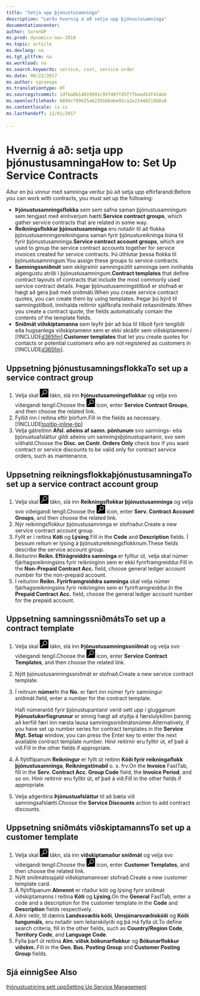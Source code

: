 ```yaml
---
title: "Setja upp þjónustusamninga"
description: "Lærðu hvernig á að setja upp þjónustusamninga"
documentationcenter: 
author: SorenGP
ms.prod: dynamics-nav-2018
ms.topic: article
ms.devlang: na
ms.tgt_pltfrm: na
ms.workload: na
ms.search.keywords: service, cost, service order
ms.date: 08/22/2017
ms.author: sgroespe
ms.translationtype: HT
ms.sourcegitcommit: 1dfba8b14019991c95f40ffd5f7fbaed5df414eb
ms.openlocfilehash: 6894cf89625a62291b8abe93ca2e23440218b8a8
ms.contentlocale: is-is
ms.lasthandoff: 12/01/2017

---
```


# <a name="how-to-set-up-service-contracts"></a><span data-ttu-id="71207-103">Hvernig á að: setja upp þjónustusamninga</span><span class="sxs-lookup"><span data-stu-id="71207-103">How to: Set Up Service Contracts</span></span>
<span data-ttu-id="71207-104">Áður en þú vinnur með samninga verður þú að setja upp eftirfarandi:</span><span class="sxs-lookup"><span data-stu-id="71207-104">Before you can work with contracts, you must set up the following:</span></span> 

* <span data-ttu-id="71207-105">**Þjónustusamningsflokka** sem sem safna saman þjónustusamningum sem tengjast með einhverjum hætti.</span><span class="sxs-lookup"><span data-stu-id="71207-105">**Service contract groups**, which gather service contracts that are related in some way.</span></span>
* <span data-ttu-id="71207-106">**Reikningsflokkar þjónustusamninga** eru notaðir til að flokka þjónustusamningsreikningana saman fyrir þjónustureikninga búna til fyrir þjónustusamninga.</span><span class="sxs-lookup"><span data-stu-id="71207-106">**Service contract account groups**, which are used to group the service contract accounts together for service invoices created for service contracts.</span></span> <span data-ttu-id="71207-107">Þú úthlutar þessa flokka til þjónustusamningum.</span><span class="sxs-lookup"><span data-stu-id="71207-107">You assign these groups to service contracts.</span></span>  
* <span data-ttu-id="71207-108">**Samningssniðmát** sem skilgreinir samningsútlit samninga sem innihalda algengustu atriði í þjónustusamningum.</span><span class="sxs-lookup"><span data-stu-id="71207-108">**Contract templates** that define contract layouts of contracts that include the most commonly used service contract details.</span></span> <span data-ttu-id="71207-109">Þegar þjónustusamningstilboð er stofnað er hægt að gera það með sniðmáti.</span><span class="sxs-lookup"><span data-stu-id="71207-109">When you create service contract quotes, you can create them by using templates.</span></span> <span data-ttu-id="71207-110">Þegar þú býrð til samningstilboð, innihalda reitirnir sjálfkrafa innihald reitasniðmáts.</span><span class="sxs-lookup"><span data-stu-id="71207-110">When you create a contract quote, the fields automatically contain the contents of the template fields.</span></span>
* <span data-ttu-id="71207-111">**Sniðmát viðskiptamanna** sem leyfir þér að búa til tilboð fyrir tengiliði eða hugsanlega viðskiptamenn sem er ekki skráðir sem viðskiptamenn í [!INCLUDE[d365fin](includes/d365fin_md.md)].</span><span class="sxs-lookup"><span data-stu-id="71207-111">**Customer templates** that let you create quotes for contacts or potential customers who are not registered as customers in [!INCLUDE[d365fin](includes/d365fin_md.md)].</span></span>  

## <a name="to-set-up-a-service-contract-group"></a><span data-ttu-id="71207-112">Uppsetning þjónustusamningsflokka</span><span class="sxs-lookup"><span data-stu-id="71207-112">To set up a service contract group</span></span>  
1. <span data-ttu-id="71207-113">Velja skal ![Leit að síðu eða skýrslu](media/ui-search/search_small.png "Leit að síðu eða skýrslu táknið") tákn, slá inn **Þjónustusamningsflokkar** og velja svo viðeigandi tengil.</span><span class="sxs-lookup"><span data-stu-id="71207-113">Choose the ![Search for Page or Report](media/ui-search/search_small.png "Search for Page or Report icon") icon, enter **Service Contract Groups**, and then choose the related link.</span></span>  
2. <span data-ttu-id="71207-114">Fyllið inn í reitina eftir þörfum.</span><span class="sxs-lookup"><span data-stu-id="71207-114">Fill in the fields as necessary.</span></span> [!INCLUDE[tooltip-inline-tip](includes/tooltip-inline-tip_md.md)]
3. <span data-ttu-id="71207-115">Velja gátreitinn **Afsl. aðeins af samn. pöntunum** svo samnings- eða þjónustuafsláttur gildi aðeins um samningsþjónustupantanir, svo sem viðhald.</span><span class="sxs-lookup"><span data-stu-id="71207-115">Choose the **Disc. on Contr. Orders Only** check box if you want contract or service discounts to be valid only for contract service orders, such as maintenance.</span></span>  

## <a name="to-set-up-a-service-contract-account-group"></a><span data-ttu-id="71207-116">Uppsetning reikningsflokkaþjónustusamninga</span><span class="sxs-lookup"><span data-stu-id="71207-116">To set up a service contract account group</span></span>  
1. <span data-ttu-id="71207-117">Velja skal ![Leit að síðu eða skýrslu](media/ui-search/search_small.png "Leit að síðu eða skýrslu táknið") tákn, slá inn **Reikningsflokkar þjónustusamninga** og velja svo viðeigandi tengil.</span><span class="sxs-lookup"><span data-stu-id="71207-117">Choose the ![Search for Page or Report](media/ui-search/search_small.png "Search for Page or Report icon") icon, enter **Serv. Contract Account Groups**, and then choose the related link.</span></span>  
2. <span data-ttu-id="71207-118">Nýr reikningsflokkur þjónustusamninga er stofnaður.</span><span class="sxs-lookup"><span data-stu-id="71207-118">Create a new service contract account group.</span></span>   
3. <span data-ttu-id="71207-119">Fyllt er í reitina **Kóti** og **Lýsing**.</span><span class="sxs-lookup"><span data-stu-id="71207-119">Fill in the **Code** and **Description** fields.</span></span> <span data-ttu-id="71207-120">Í þessum reitum er lýsing á þjónustureikningsflokknum.</span><span class="sxs-lookup"><span data-stu-id="71207-120">These fields describe the service account group.</span></span>  
4. <span data-ttu-id="71207-121">Reiturinn **Reikn. Eftirágreiddra samninga** er fylltur út, velja skal númer fjárhagsreikningsins fyrir reikninginn sem er ekki fyrirframgreiddur.</span><span class="sxs-lookup"><span data-stu-id="71207-121">Fill in the **Non-Prepaid Contract Acc.** field, choose general ledger account number for the non-prepaid account.</span></span>  
5. <span data-ttu-id="71207-122">Í reiturinn **Reikn. Fyrirframgreiddra samninga** skal velja númer fjárhagsreikningsins fyrir reikninginn sem er fyrirframgreiddur.</span><span class="sxs-lookup"><span data-stu-id="71207-122">In the **Prepaid Contract Acc.** field, choose the general ledger account number for the prepaid account.</span></span>  

## <a name="to-set-up-a-contract-template"></a><span data-ttu-id="71207-123">Uppsetning samningssniðmáts</span><span class="sxs-lookup"><span data-stu-id="71207-123">To set up a contract template</span></span>  
1. <span data-ttu-id="71207-124">Velja skal ![Leit að síðu eða skýrslu](media/ui-search/search_small.png "Leit að síðu eða skýrslu táknið") tákn, slá inn **Þjónustusamningssniðmát** og velja svo viðeigandi tengil.</span><span class="sxs-lookup"><span data-stu-id="71207-124">Choose the ![Search for Page or Report](media/ui-search/search_small.png "Search for Page or Report icon") icon, enter **Service Contract Templates**, and then choose the related link.</span></span>  
2. <span data-ttu-id="71207-125">Nýtt þjónustusamningssniðmát er stofnað.</span><span class="sxs-lookup"><span data-stu-id="71207-125">Create a new service contract template.</span></span>  
3. <span data-ttu-id="71207-126">Í reitnum **númer**</span><span class="sxs-lookup"><span data-stu-id="71207-126">In the **No.**</span></span> <span data-ttu-id="71207-127">er fært inn númer fyrir samningur sniðmát.</span><span class="sxs-lookup"><span data-stu-id="71207-127">field, enter a number for the contract template.</span></span>  
  
     <span data-ttu-id="71207-128">Hafi númeraröð fyrir þjónustupantanir verið sett upp í glugganum **Þjónustukerfisgrunnur** er einnig hægt að styðja á færslulykilinn þannig að kerfið færi inn næsta lausa samningssniðmátsnúmer.</span><span class="sxs-lookup"><span data-stu-id="71207-128">Alternatively, if you have set up number series for contract templates in the **Service Mgt. Setup** window, you can press the Enter key to enter the next available contract template number.</span></span> <span data-ttu-id="71207-129">Hinir reitirnir eru fylltir út, ef það á við.</span><span class="sxs-lookup"><span data-stu-id="71207-129">Fill in the other fields if appropriate.</span></span>  
  
4. <span data-ttu-id="71207-130">Á flýtiflipanum **Reikningur** er fyllt út reitinn **Kóði fyrir reikningaflokk þjónustusamninga**, **Reikningstímabil** o. s. frv.</span><span class="sxs-lookup"><span data-stu-id="71207-130">On the **Invoice** FastTab, fill in the **Serv. Contract Acc. Group Code** field, the **Invoice Period**, and so on.</span></span> <span data-ttu-id="71207-131">Hinir reitirnir eru fylltir út, ef það á við.</span><span class="sxs-lookup"><span data-stu-id="71207-131">Fill in the other fields if appropriate.</span></span>  
5. <span data-ttu-id="71207-132">Velja aðgerðina **Þjónustuafsláttur** til að bæta við samningsafslætti.</span><span class="sxs-lookup"><span data-stu-id="71207-132">Choose the **Service Discounts** action to add contract discounts.</span></span>  

## <a name="to-set-up-a-customer-template"></a><span data-ttu-id="71207-133">Uppsetning sniðmáts viðskiptamanns</span><span class="sxs-lookup"><span data-stu-id="71207-133">To set up a customer template</span></span>  
1. <span data-ttu-id="71207-134">Velja skal ![Leit að síðu eða skýrslu](media/ui-search/search_small.png "Leit að síðu eða skýrslu táknið") tákn, slá inn **viðskiptamaður sniðmát** og velja svo viðeigandi tengil.</span><span class="sxs-lookup"><span data-stu-id="71207-134">Choose the ![Search for Page or Report](media/ui-search/search_small.png "Search for Page or Report icon") icon, enter **Customer Templates**, and then choose the related link.</span></span>  
2. <span data-ttu-id="71207-135">Nýtt  sniðmátsspjald viðskiptamannser stofnað.</span><span class="sxs-lookup"><span data-stu-id="71207-135">Create a new customer template card.</span></span>  
3. <span data-ttu-id="71207-136">Á flýtiflipanum **Almennt** er ritaður kóti og lýsing fyrir sniðmát viðskiptamanns í reitina **Kóti** og **Lýsing**.</span><span class="sxs-lookup"><span data-stu-id="71207-136">On the **General** FastTab, enter a code and a description for the customer template in the **Code** and **Description** fields respectively.</span></span> 
4. <span data-ttu-id="71207-137">Aðrir reitir, til dæmis **Landssvæðis kóði**, **Umsjónarsvæðiskóði** og **Kóði tungumáls**, eru notaðir sem leitarskilyrði og þá má fylla út.</span><span class="sxs-lookup"><span data-stu-id="71207-137">To define search criteria, fill in the other fields, such as **Country/Region Code**, **Territory Code**, and **Language Code**.</span></span>  
5. <span data-ttu-id="71207-138">Fylla þarf út reitina **Alm. viðsk.bókunarflokkur** og **Bókunarflokkur viðskm.**.</span><span class="sxs-lookup"><span data-stu-id="71207-138">Fill in the **Gen. Bus. Posting Group** and **Customer Posting Group** fields.</span></span>  

## <a name="see-also"></a><span data-ttu-id="71207-139">Sjá einnig</span><span class="sxs-lookup"><span data-stu-id="71207-139">See Also</span></span>
[<span data-ttu-id="71207-140">Þjónustustýring sett upp</span><span class="sxs-lookup"><span data-stu-id="71207-140">Setting Up Service Management</span></span>](service-setup-service.md)
